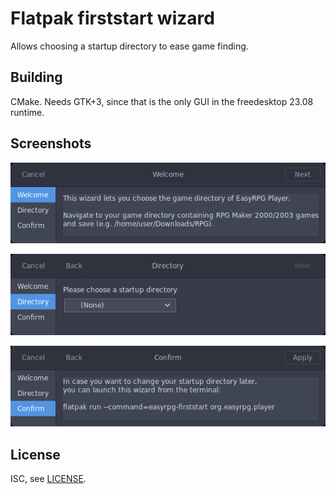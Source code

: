 # Flatpak firststart wizard

Allows choosing a startup directory to ease game finding.

## Building

CMake. Needs GTK+3, since that is the only GUI in the freedesktop 23.08 runtime.

## Screenshots

![welcome](doc/welcome.png?raw=true "Welcome screen")

![directory](doc/directory.png?raw=true "Directory chooser")

![confirm](doc/confirm.png?raw=true "Finished")


## License

ISC, see [LICENSE](LICENSE).
